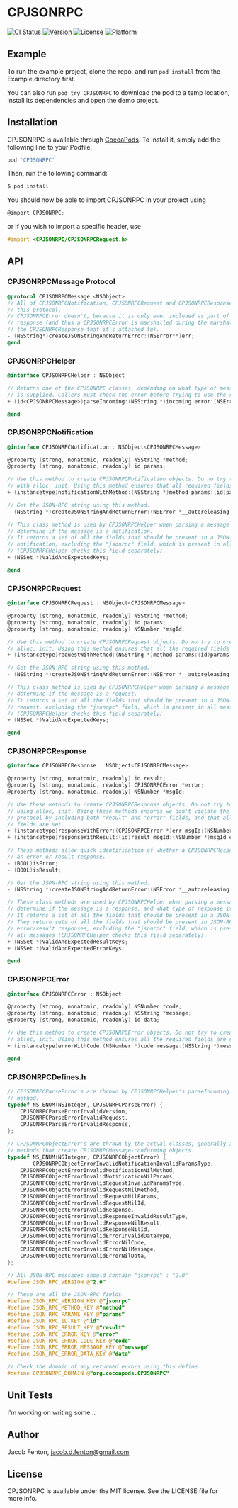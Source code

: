 # CPJSONRPC

[![CI Status](http://img.shields.io/travis/asib/CPJSONRPC.svg?style=flat)](https://travis-ci.org/asib/CPJSONRPC)
[![Version](https://img.shields.io/cocoapods/v/CPJSONRPC.svg?style=flat)](http://cocoapods.org/pods/CPJSONRPC)
[![License](https://img.shields.io/cocoapods/l/CPJSONRPC.svg?style=flat)](http://cocoapods.org/pods/CPJSONRPC)
[![Platform](https://img.shields.io/cocoapods/p/CPJSONRPC.svg?style=flat)](http://cocoapods.org/pods/CPJSONRPC)

## Example

To run the example project, clone the repo, and run `pod install` from the Example directory first.

You can also run `pod try CPJSONRPC` to download the pod to a temp location, install its dependencies and open the demo project.

## Installation

CPJSONRPC is available through [CocoaPods](http://cocoapods.org). To install
it, simply add the following line to your Podfile:

```ruby
pod 'CPJSONRPC'
```

Then, run the following command:

```bash
$ pod install
```

You should now be able to import CPJSONRPC in your project using
```objective-c
@import CPJSONRPC;
```
or if you wish to import a specific header, use
```objective-c
#import <CPJSONRPC/CPJSONRPCRequest.h>
```

## API

### CPJSONRPCMessage Protocol

```objective-c
@protocol CPJSONRPCMessage <NSObject>
// All of CPJSONRPCNotification, CPJSONRPCRequest and CPJSONRPCResponse implement
// this protocol.
// CPJSONRPCError doesn't, because it is only ever included as part of a JSON-RPC
// response (and thus a CPJSONRPCError is marshalled during the marshalling of
// the CPJSONRPCResponse that it's attached to).
- (NSString*)createJSONStringAndReturnError:(NSError**)err;
@end
```

### CPJSONRPCHelper

```objective-c
@interface CPJSONRPCHelper : NSObject

// Returns one of the CPJSONRPC classes, depending on what type of message
// is supplied. Callers must check the error before trying to use the returned class.
+ (id<CPJSONRPCMessage>)parseIncoming:(NSString *)incoming error:(NSError *__autoreleasing *)err;

@end
```

### CPJSONRPCNotification

```objective-c
@interface CPJSONRPCNotification : NSObject<CPJSONRPCMessage>

@property (strong, nonatomic, readonly) NSString *method;
@property (strong, nonatomic, readonly) id params;

// Use this method to create CPJSONRPCNotification objects. Do no try to create
// with alloc, init. Using this method ensures that all required fields are set.
+ (instancetype)notificationWithMethod:(NSString *)method params:(id)params error:(NSError *__autoreleasing *)err;

// Get the JSON-RPC string using this method.
- (NSString *)createJSONStringAndReturnError:(NSError *__autoreleasing *)err;

// This class method is used by CPJSONRPCHelper when parsing a message to
// determine if the message is a notification.
// It returns a set of all the fields that should be present in a JSON-RPC
// notification, excluding the "jsonrpc" field, which is present in all messages
// (CPJSONRPCHelper checks this field separately).
+ (NSSet *)ValidAndExpectedKeys;

@end
```

### CPJSONRPCRequest

```objective-c
@interface CPJSONRPCRequest : NSObject<CPJSONRPCMessage>

@property (strong, nonatomic, readonly) NSString *method;
@property (strong, nonatomic, readonly) id params;
@property (strong, nonatomic, readonly) NSNumber *msgId;

// Use this method to create CPJSONRPCRequest objects. Do no try to create with
// alloc, init. Using this method ensures that all the required fields are set.
+ (instancetype)requestWithMethod:(NSString *)method params:(id)params msgId:(NSNumber *)msgId error:(NSError *__autoreleasing *)err;

// Get the JSON-RPC string using this method.
- (NSString *)createJSONStringAndReturnError:(NSError *__autoreleasing *)err;

// This class method is used by CPJSONRPCHelper when parsing a message to
// determine if the message is a request.
// It returns a set of all the fields that should be present in a JSON-RPC
// request, excluding the "jsonrpc" field, which is present in all messages
// (CPJSONRPCHelper checks this field separately).
+ (NSSet *)ValidAndExpectedKeys;

@end
```

### CPJSONRPCResponse

```objective-c
@interface CPJSONRPCResponse : NSObject<CPJSONRPCMessage>

@property (strong, nonatomic, readonly) id result;
@property (strong, nonatomic, readonly) CPJSONRPCError *error;
@property (strong, nonatomic, readonly) NSNumber *msgId;

// Use these methods to create CPJSONRPCResponse objects. Do not try to create
// using alloc, init. Using these methods ensures we don't violate the JSON-RPC
// protocol by including both "result" and "error" fields, and that all required
// fields are set.
+ (instancetype)responseWithError:(CPJSONRPCError *)err msgId:(NSNumber *)msgId;
+ (instancetype)responseWithResult:(id)result msgId:(NSNumber *)msgId error:(NSError *__autoreleasing *)err;

// These methods allow quick identification of whether a CPJSONRPCResponse is
// an error or result response.
- (BOOL)isError;
- (BOOL)isResult;

// Get the JSON-RPC string using this method.
- (NSString *)createJSONStringAndReturnError:(NSError *__autoreleasing *)err;

// These class methods are used by CPJSONRPCHelper when parsing a message to
// determine if the message is a response, and what type of response it is.
// It returns a set of all the fields that should be present in a JSON-RPC
// They return sets of all the fields that should be present in JSON-RPC
// error/result responses, excluding the "jsonrpc" field, which is present in
// all messages (CPJSONRPCHelper checks this field separately).
+ (NSSet *)ValidAndExpectedResultKeys;
+ (NSSet *)ValidAndExpectedErrorKeys;

@end
```

### CPJSONRPCError

```objective-c
@interface CPJSONRPCError : NSObject

@property (strong, nonatomic, readonly) NSNumber *code;
@property (strong, nonatomic, readonly) NSString *message;
@property (strong, nonatomic, readonly) id data;

// Use this method to create CPJSONRPCError objects. Do not try to create using
// alloc, init. Using this method ensures all the required fields are set.
+ (instancetype)errorWithCode:(NSNumber *)code message:(NSString *)message data:(id)data error:(NSError *__autoreleasing *)err;

@end
```

### CPJSONRPCDefines.h

```objective-c
// CPJSONRPCParseError's are thrown by CPJSONRPCHelper's parseIncoming:error:
// method.
typedef NS_ENUM(NSInteger, CPJSONRPCParseError) {
    CPJSONRPCParseErrorInvalidVersion,
    CPJSONRPCParseErrorInvalidRequest,
    CPJSONRPCParseErrorInvalidResponse,
};

// CPJSONRPCObjectError's are thrown by the actual classes, generally in the
// methods that create CPJSONRPCMessage-conforming objects.
typedef NS_ENUM(NSInteger, CPJSONRPCObjectError) {
		CPJSONRPCObjectErrorInvalidNotificationInvalidParamsType,
    CPJSONRPCObjectErrorInvalidNotificationNilMethod,
    CPJSONRPCObjectErrorInvalidNotificationNilParams,
    CPJSONRPCObjectErrorInvalidRequestInvalidParamsType,
    CPJSONRPCObjectErrorInvalidRequestNilMethod,
    CPJSONRPCObjectErrorInvalidRequestNilParams,
    CPJSONRPCObjectErrorInvalidRequestNilId,
    CPJSONRPCObjectErrorInvalidResponse,
    CPJSONRPCObjectErrorInvalidResponseInvalidResultType,
    CPJSONRPCObjectErrorInvalidResponseNilResult,
    CPJSONRPCObjectErrorInvalidResponseNilId,
    CPJSONRPCObjectErrorInvalidErrorInvalidDataType,
    CPJSONRPCObjectErrorInvalidErrorNilCode,
    CPJSONRPCObjectErrorInvalidErrorNilMessage,
    CPJSONRPCObjectErrorInvalidErrorNilData,
};

// All JSON-RPC messages should contain "jsonrpc" : "2.0"
#define JSON_RPC_VERSION @"2.0"

// These are all the JSON-RPC fields.
#define JSON_RPC_VERSION_KEY @"jsonrpc"
#define JSON_RPC_METHOD_KEY @"method"
#define JSON_RPC_PARAMS_KEY @"params"
#define JSON_RPC_ID_KEY @"id"
#define JSON_RPC_RESULT_KEY @"result"
#define JSON_RPC_ERROR_KEY @"error"
#define JSON_RPC_ERROR_CODE_KEY @"code"
#define JSON_RPC_ERROR_MESSAGE_KEY @"message"
#define JSON_RPC_ERROR_DATA_KEY @"data"

// Check the domain of any returned errors using this define.
#define CPJSONRPC_DOMAIN @"org.cocoapods.CPJSONRPC"
```

## Unit Tests

I'm working on writing some...

## Author

Jacob Fenton, jacob.d.fenton@gmail.com

## License

CPJSONRPC is available under the MIT license. See the LICENSE file for more info.
